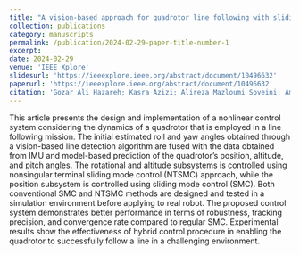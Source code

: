 ```yaml
---
title: "A vision-based approach for quadrotor line following with sliding mode controller."
collection: publications
category: manuscripts
permalink: /publication/2024-02-29-paper-title-number-1
excerpt: 
date: 2024-02-29
venue: 'IEEE Xplore'
slidesurl: 'https://ieeexplore.ieee.org/abstract/document/10496632'
paperurl: 'https://ieeexplore.ieee.org/abstract/document/10496632'
citation: 'Gozar Ali Hazareh; Kasra Azizi; Alireza Mazloumi Soveini; AmirMohammad Nouri; Mohammad Norouzi'
---
```


This article presents the design and implementation of a nonlinear control system considering the dynamics of a quadrotor that is employed in a line following mission. The initial estimated roll and yaw angles obtained through a vision-based line detection algorithm are fused with the data obtained from IMU and model-based prediction of the quadrotor’s position, altitude, and pitch angles. The rotational and altitude subsystems is controlled using nonsingular terminal sliding mode control (NTSMC) approach, while the position subsystem is controlled using sliding mode control (SMC). Both conventional SMC and NTSMC methods are designed and tested in a simulation environment before applying to real robot. The proposed control system demonstrates better performance in terms of robustness, tracking precision, and convergence rate compared to regular SMC. Experimental results show the effectiveness of hybrid control procedure in enabling the quadrotor to successfully follow a line in a challenging environment.
